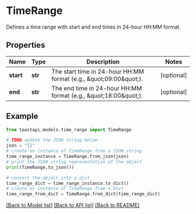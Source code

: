 # TimeRange

Defines a time range with start and end times in 24-hour HH:MM format. 

## Properties

Name | Type | Description | Notes
------------ | ------------- | ------------- | -------------
**start** | **str** | The start time in 24-hour HH:MM format (e.g., \&quot;09:00\&quot;).  | [optional] 
**end** | **str** | The end time in 24-hour HH:MM format (e.g., \&quot;18:00\&quot;).  | [optional] 

## Example

```python
from toastapi.models.time_range import TimeRange

# TODO update the JSON string below
json = "{}"
# create an instance of TimeRange from a JSON string
time_range_instance = TimeRange.from_json(json)
# print the JSON string representation of the object
print(TimeRange.to_json())

# convert the object into a dict
time_range_dict = time_range_instance.to_dict()
# create an instance of TimeRange from a dict
time_range_from_dict = TimeRange.from_dict(time_range_dict)
```
[[Back to Model list]](../README.md#documentation-for-models) [[Back to API list]](../README.md#documentation-for-api-endpoints) [[Back to README]](../README.md)


